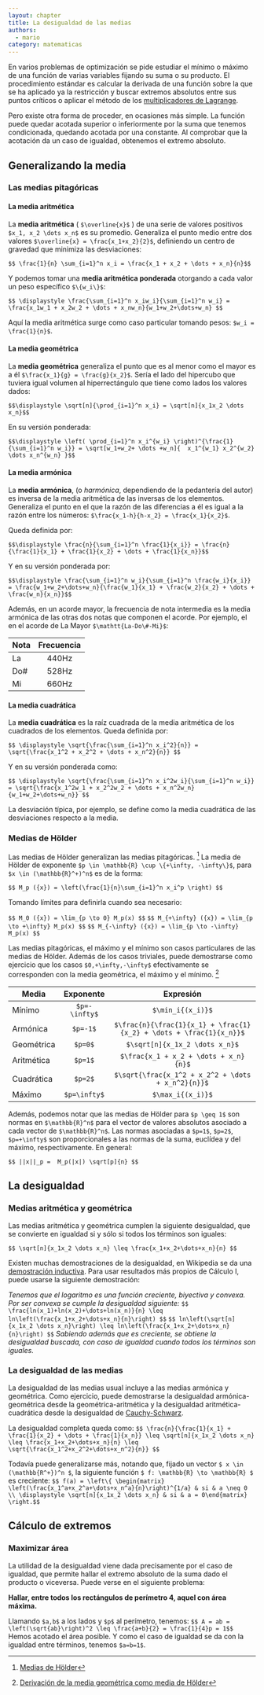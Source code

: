 ```yaml
---
layout: chapter
title: La desigualdad de las medias
authors:
  - mario
category: matematicas
---
```


En varios problemas de optimización se pide
estudiar el mínimo o máximo de una función de varias variables
fijando su suma o su producto. El procedimiento estándar es calcular la
derivada de una función sobre la que se ha aplicado ya la restricción y buscar
extremos absolutos entre sus puntos críticos o aplicar el método de los
[multiplicadores de Lagrange](http://es.wikipedia.org/wiki/Multiplicadores_de_Lagrange).

Pero existe otra forma de proceder, en ocasiones más simple. La función puede
quedar acotada superior o inferiormente por la suma que tenemos condicionada,
quedando acotada por una constante.
Al comprobar que la acotación da un caso de igualdad, obtenemos el extremo
absoluto.



## Generalizando la media

### Las medias pitagóricas

#### La media aritmética
La **media aritmética**  ( `$\overline{x}$` ) de una serie de valores positivos
`$x_1, x_2 \dots x_n$` es su promedio.
Generaliza el punto medio entre dos valores `$\overline{x} = \frac{x_1+x_2}{2}$`,
definiendo un centro de gravedad que minimiza las desviaciones:

`$$ \frac{1}{n} \sum_{i=1}^n x_i = \frac{x_1 + x_2 + \dots + x_n}{n}$$`

Y podemos tomar una **media aritmética ponderada** otorgando a cada valor un peso
específico `$\{w_i\}$`:

`$$ \displaystyle \frac{\sum_{i=1}^n x_iw_i}{\sum_{i=1}^n w_i} = \frac{x_1w_1 + x_2w_2 + \dots + x_nw_n}{w_1+w_2+\dots+w_n} $$`

Aquí la media aritmética surge como caso particular tomando pesos: `$w_i = \frac{1}{n}$`.

#### La media geométrica
La **media geométrica** generaliza el punto que es al menor como el mayor es a él
`$\frac{x_1}{g} = \frac{g}{x_2}$`. Sería el lado del hipercubo que tuviera
igual volumen al hiperrectángulo que tiene como lados los valores dados:

`$$\displaystyle \sqrt[n]{\prod_{i=1}^n x_i} = \sqrt[n]{x_1x_2 \dots x_n}$$`

En su versión ponderada:

`$$\displaystyle \left( \prod_{i=1}^n x_i^{w_i} \right)^{\frac{1}{\sum_{i=1}^n w_i}} = \sqrt[w_1+w_2+ \dots +w_n]{  x_1^{w_1} x_2^{w_2} \dots x_n^{w_n} }$$`

#### La media armónica
La **media armónica**, (o *harmónica*, dependiendo de la pedantería del autor)
es inversa de la media aritmética de las inversas de los
elementos. Generaliza el punto en el que la razón de las diferencias a él
es igual a la razón entre los números: `$\frac{x_1-h}{h-x_2} = \frac{x_1}{x_2}$`.

Queda definida por:

`$$\displaystyle \frac{n}{\sum_{i=1}^n \frac{1}{x_i}} = \frac{n}{\frac{1}{x_1} + \frac{1}{x_2} + \dots + \frac{1}{x_n}}$$`

Y en su versión ponderada por:

`$$\displaystyle \frac{\sum_{i=1}^n w_i}{\sum_{i=1}^n \frac{w_i}{x_i}} = \frac{w_1+w_2+\dots+w_n}{\frac{w_1}{x_1} + \frac{w_2}{x_2} + \dots + \frac{w_n}{x_n}}$$`

Además, en un acorde mayor, la frecuencia de nota intermedia es la media armónica de las
otras dos notas que componen el acorde. Por ejemplo, el en el acorde de La Mayor
`$\mathtt{La-Do\#-Mi}$`:

Nota |  Frecuencia
-----|:---------:
La   | 440Hz
Do#  | 528Hz
Mi   | 660Hz


#### La media cuadrática
La **media cuadrática** es la raíz cuadrada de la media aritmética de los cuadrados
de los elementos. Queda definida por:

`$$ \displaystyle \sqrt{\frac{\sum_{i=1}^n x_i^2}{n}} = \sqrt{\frac{x_1^2 + x_2^2 + \dots + x_n^2}{n}} $$`

Y en su versión ponderada como:

`$$ \displaystyle \sqrt{\frac{\sum_{i=1}^n x_i^2w_i}{\sum_{i=1}^n w_i}} = \sqrt{\frac{x_1^2w_1 + x_2^2w_2 + \dots + x_n^2w_n}{w_1+w_2+\dots+w_n}} $$`

La desviación típica, por ejemplo, se define como la media cuadrática de las
desviaciones respecto a la media.

### Medias de Hölder

Las medias de Hölder generalizan las medias pitagóricas. [^holdermean]
La media de Hölder de exponente `$p \in \mathbb{R} \cup \{+\infty, -\infty\}$`, para `$x \in (\mathbb{R}^+)^n$` es de la forma:

[^holdermean]: [Medias de Hölder](http://en.wikipedia.org/wiki/Generalized_mean)

`$$ M_p ({x}) = \left(\frac{1}{n}\sum_{i=1}^n x_i^p \right) $$`

Tomando límites para definirla cuando sea necesario:

`$$ M_0 ({x}) = \lim_{p \to 0} M_p(x) $$`
`$$ M_{+\infty} ({x}) = \lim_{p \to +\infty} M_p(x) $$`
`$$ M_{-\infty} ({x}) = \lim_{p \to -\infty} M_p(x) $$`

Las medias pitagóricas, el máximo y el mínimo son casos particulares
de las medias de Hölder. Además de los casos triviales, puede demostrarse
como ejercicio que los casos `$0,+\infty,-\infty$` efectivamente se corresponden
con la media geométrica, el máximo y el mínimo.  [^gmeanproof]

[^gmeanproof]: [Derivación de la media geométrica como media de Hölder](http://planetmath.org/sites/default/files/texpdf/35741.pdf)

Media     |  Exponente   | Expresión
----------|:------------:|:----------:
Mínimo    | `$p=-\infty$`|`$\min_i{(x_i)}$`
Armónica  | `$p=-1$`     |`$\frac{n}{\frac{1}{x_1} + \frac{1}{x_2} + \dots + \frac{1}{x_n}}$`
Geométrica| `$p=0$`      |`$\sqrt[n]{x_1x_2 \dots x_n}$`
Aritmética| `$p=1$`      |`$\frac{x_1 + x_2 + \dots + x_n}{n}$`
Cuadrática| `$p=2$`      |`$\sqrt{\frac{x_1^2 + x_2^2 + \dots + x_n^2}{n}}$`
Máximo    | `$p=\infty$` |`$\max_i{(x_i)}$`

Además, podemos notar que las medias de Hölder para `$p \geq 1$` son normas en 
`$\mathbb{R}^n$` para el vector de valores absolutos asociado a cada vector de `$\mathbb{R}^n$`.
Las normas asociadas a `$p=1$`, `$p=2$`, `$p=+\infty$` son
proporcionales a las normas de la suma, euclídea y del máximo, respectivamente. En general:

`$$ ||x||_p =  M_p(|x|) \sqrt[p]{n} $$`

## La desigualdad

### Medias aritmética y geométrica

Las medias aritmética y geométrica cumplen la siguiente desigualdad, que se
convierte en igualdad si y sólo si todos los términos son iguales:

`$$ \sqrt[n]{x_1x_2 \dots x_n} \leq \frac{x_1+x_2+\dots+x_n}{n} $$`

Existen muchas demostraciones de la desigualdad, en Wikipedia se da una
[demostración inductiva](https://es.wikipedia.org/wiki/Desigualdad_de_las_medias_aritm%C3%A9tica_y_geom%C3%A9trica).
Para usar resultados más propios de Cálculo I, puede usarse la siguiente demostración:

*Tenemos que el logaritmo es una función creciente, biyectiva y convexa. Por ser
convexa se cumple la desigualdad siguiente:*
`$$ \frac{ln(x_1)+ln(x_2)+\dots+ln(x_n)}{n} \leq ln\left(\frac{x_1+x_2+\dots+x_n}{n}\right) $$`
`$$ ln\left(\sqrt[n]{x_1x_2 \dots x_n}\right) \leq ln\left(\frac{x_1+x_2+\dots+x_n}{n}\right) $$`
*Sabiendo además que es creciente, se obtiene la desigualdad buscada, con caso
de igualdad cuando todos los términos son iguales.*

### La desigualdad de las medias

La desigualdad de las medias usual incluye a las medias armónica y geométrica.
Como ejercicio, puede demostrarse la desigualdad armónica-geométrica desde la 
geométrica-aritmética y la desigualdad aritmética-cuadrática desde la desigualdad
de [Cauchy-Schwarz](http://es.wikipedia.org/wiki/Desigualdad_de_Cauchy-Schwarz).

La desigualdad completa queda como:
`$$ \frac{n}{\frac{1}{x_1} + \frac{1}{x_2} + \dots + \frac{1}{x_n}} \leq \sqrt[n]{x_1x_2 \dots x_n} \leq \frac{x_1+x_2+\dots+x_n}{n} \leq \sqrt{\frac{x_1^2+x_2^2+\dots+x_n^2}{n}} $$`

Todavía puede generalizarse más, notando que, fijado un vector 
`$ x \in (\mathbb{R^+})^n $`, la siguiente función 
`$ f: \mathbb{R} \to \mathbb{R} $` es creciente:
`$$ f(a) = \left\{ \begin{matrix} \left(\frac{x_1^a+x_2^a+\dots+x_n^a}{n}\right)^{1/a} & si & a \neq 0 \\ \displaystyle \sqrt[n]{x_1x_2 \dots x_n} & si & a = 0\end{matrix} \right.$$`



## Cálculo de extremos

### Maximizar área

La utilidad de la desigualdad viene dada precisamente por el caso de igualdad, 
que permite hallar el extremo absoluto de la suma dado el producto o viceversa. 
Puede verse en el siguiente problema:

**Hallar, entre todos los rectángulos de perímetro 4, aquel con área máxima.**

Llamando `$a,b$` a los lados y `$p$` al perímetro, tenemos:
`$$ A = ab = \left(\sqrt{ab}\right)^2 \leq \frac{a+b}{2} = \frac{1}{4}p = 1$$`
Hemos acotado el área posible. Y como el caso de igualdad se da con la igualdad 
entre términos, tenemos `$a=b=1$`.
